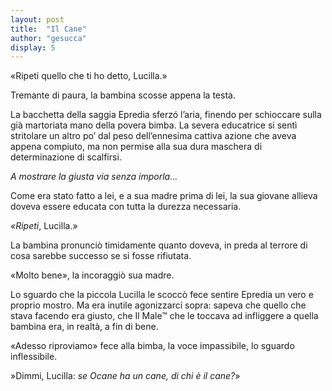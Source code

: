 ```yaml
---
layout: post
title:  "Il Cane"
author: "gesucca"
display: 5
---
```

«Ripeti quello che ti ho detto, Lucilla.»

Tremante di paura, la bambina scosse appena la testa.

La bacchetta della saggia Epredia sferzó l’aria, finendo per schioccare sulla già martoriata mano della povera bimba. La severa educatrice si sentì stritolare un altro po’ dal peso dell’ennesima cattiva azione che aveva appena compiuto, ma non permise alla sua dura maschera di determinazione di scalfirsi.

*A mostrare la giusta via senza imporla...*

Come era stato fatto a lei, e a sua madre prima di lei, la sua giovane allieva doveva essere educata con tutta la durezza necessaria.

*«Ripeti*, Lucilla.»

La bambina pronunciò timidamente quanto doveva, in preda al terrore di cosa sarebbe successo se si fosse rifiutata.

«Molto bene», la incoraggiò sua madre.

Lo sguardo che la piccola Lucilla le scoccò fece sentire Epredia un vero e proprio mostro. Ma era inutile agonizzarci sopra: sapeva che quello che stava facendo era giusto, che Il Male&trade; che le toccava ad infliggere a quella bambina era, in realtà, a fin di bene.

«Adesso riproviamo» fece alla bimba, la voce impassibile, lo sguardo inflessibile.

»Dimmi, Lucilla: *se Ocane ha un cane, di chi è il cane?*»
​